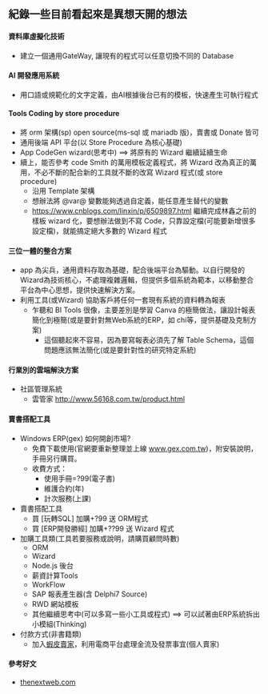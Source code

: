 ## 紀錄一些目前看起來是異想天開的想法
#### 資料庫虛擬化技術
* 建立一個通用GateWay, 讓現有的程式可以任意切換不同的 Database

#### AI 開發應用系統
* 用口語或規範化的文字定義，由AI根據後台已有的模板，快速產生可執行程式

#### Tools Coding by store procedure 
* 將 orm 架構(sp) open source(ms-sql 或 mariadb 版)，賣書或 Donate 皆可
* 通用後端 API 平台(以 Store Procedure 為核心基礎)
* App CodeGen wizard(思考中) ==> 將原有的 Wizard 繼續延續生命
* 續上，能否參考 code Smith 的萬用模板定義程式，將 Wizard 改為真正的萬用，不必不斷的配合新的工具就不斷的改寫 Wizard 程式(或 store procedure)
  * 沿用 Template 架構
  * 想辦法將 @var@ 變數能夠透過自定義，能任意產生替代的變數
  * https://www.cnblogs.com/linxin/p/6509897.html
  繼續完成林鑫之前的樣板 wizard 化，要想辦法做到不寫 Code，只靠設定檔(可能要新增很多設定檔)，就能搞定絕大多數的 Wizard 程式

#### 三位一體的整合方案
* app 為尖兵，通用資料存取為基礎，配合後端平台為驅動。以自行開發的 Wizard為技術核心，不處理複雜邏輯，但提供多個系統為範本，以移動整合平台為中心思想，提供快速解決方案。
* 利用工具(或Wizard) 協助客戶將任何一套現有系統的資料轉為報表
  * 乍聽和 BI Tools 很像，主要差別是學習 Canva 的極簡做法，讓設計報表簡化到極簡(或是要針對無Web系統的ERP，如 chi等，提供基礎及克制方案)
    * 這個聽起來不容易，因為要寫報表必須先了解 Table Schema，這個問題應該無法簡化(或是要針對性的研究特定系統)

#### 行業別的雲端解決方案 
* 社區管理系統
  * 雲管家 http://www.56168.com.tw/product.html
  
#### 賣書搭配工具
* Windows ERP(gex) 如何開創市場?
  * 免費下載使用(官網要重新整理並上線 www.gex.com.tw)，附安裝說明，手冊另行購買。
  * 收費方式：
    * 使用手冊=?99(電子書)
    * 維護合約(年)
    * 計次服務(上課)
* 賣書搭配工具
  * 買 [玩轉SQL] 加購+?99 送 ORM程式
  * 買 [ERP開發勝經] 加購+??99 送 Wizard 程式
* 加購工具類(工具若要服務或說明，請購買顧問時數)
  * ORM
  * Wizard
  * Node.js 後台
  * 薪資計算Tools
  * WorkFlow
  * SAP 報表產生器(含 Delphi7 Source)
  * RWD 網站模板
  * 其他繼續思考中(可以多寫一些小工具或程式) ==> 可以試著由ERP系統拆出小模組(Thinking)
* 付款方式(非書籍類)
  * 加入[蝦皮賣家](https://agirls.aotter.net/post/54780)，利用電商平台處理金流及發票事宜(個人賣家)

#### 參考好文
* [thenextweb.com](https://thenextweb.com/entrepreneur/2014/10/23/side-projects-saved-our-startup/1/)
